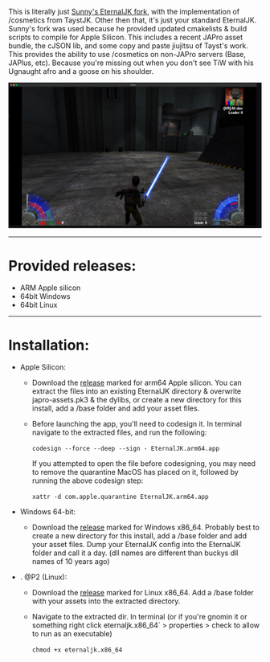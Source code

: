 
This is literally just [Sunny's EternalJK fork](https://github.com/JKSunny/EternalJK), with the implementation of /cosmetics from TaystJK. Other then that, it's just your standard EternalJK. Sunny's fork was used because he provided updated cmakelists & build scripts to compile for Apple Silicon. This includes a recent JAPro asset bundle, the cJSON lib, and some copy and paste jiujitsu of Tayst's work. This provides the ability to use /cosmetics on non-JAPro servers (Base, JAPlus, etc). Because you're missing out when you don't see TiW with his Ugnaught afro and a goose on his shoulder. 

![Stay Strapped](image.png)

---

# Provided releases:

- ARM Apple silicon 
- 64bit Windows
- 64bit Linux

---

# Installation:
- Apple Silicon:
  - Download the [release](https://github.com/nihirisuto/Sunny-EternalJK-With-TaystJK-Cosmetics/releases/tag/naisu) marked for arm64 Apple silicon. You can extract the files into an existing EternalJK directory & overwrite japro-assets.pk3 & the dylibs, or create a new directory for this install, add a /base folder and add your asset files.
  - Before launching the app, you'll need to codesign it. In terminal navigate to the extracted files, and run the following:
 
    `codesign --force --deep --sign - EternalJK.arm64.app`

    If you attempted to open the file before codesigning, you may need to remove the quarantine MacOS has placed on it, followed by running the above codesign step:
	
    `xattr -d com.apple.quarantine EternalJK.arm64.app`

- Windows 64-bit:
  - Download the [release](https://github.com/nihirisuto/Sunny-EternalJK-With-TaystJK-Cosmetics/releases/tag/naisu) marked for Windows x86_64. Probably best to create a new directory for this install, add a /base folder and add your asset files. Dump your EternalJK config into the EternalJK folder and call it a day. (dll names are different than buckys dll names of 10 years ago)

- . @P2 (Linux):
  - Download the [release](https://github.com/nihirisuto/Sunny-EternalJK-With-TaystJK-Cosmetics/releases/tag/naisu) marked for Linux x86_64. Add a /base folder with your assets into the extracted directory. 
  - Navigate to the extracted dir. In terminal (or if you're gnomin it or something right click eternaljk.x86_64` > properties > check to allow to run as an executable)
  
    `chmod +x eternaljk.x86_64`